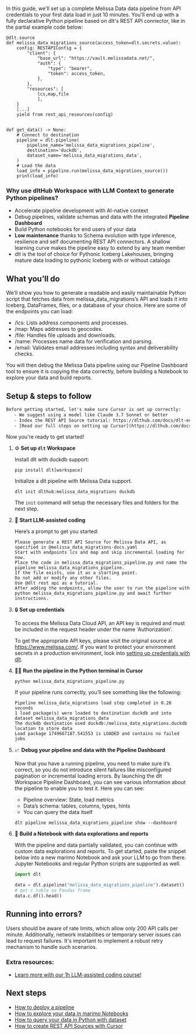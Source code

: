 In this guide, we'll set up a complete Melissa Data data pipeline from API credentials to your first data load in just 10 minutes. You'll end up with a fully declarative Python pipeline based on dlt's REST API connector, like in the partial example code below:

```python-outcome
@dlt.source
def melissa_data_migrations_source(access_token=dlt.secrets.value):
    config: RESTAPIConfig = {
        "client": {
            "base_url": "https://vault.melissadata.net/",
            "auth": {
                "type": "bearer",
                "token": access_token,
            },
        },
        "resources": [
            lcs,map,file
            ],
    }
    [...]
    yield from rest_api_resources(config)


def get_data() -> None:
    # Connect to destination
    pipeline = dlt.pipeline(
        pipeline_name='melissa_data_migrations_pipeline',
        destination='duckdb',
        dataset_name='melissa_data_migrations_data', 
    )
    # Load the data
    load_info = pipeline.run(melissa_data_migrations_source())
    print(load_info) 
```

### Why use dltHub Workspace with LLM Context to generate Python pipelines?

- Accelerate pipeline development with AI-native context
- Debug pipelines, validate schemas and data with the integrated **Pipeline Dashboard**
- Build Python notebooks for end users of your data
- **Low maintenance** thanks to Schema evolution with type inference, resilience and self documenting REST API connectors. A shallow learning curve makes the pipeline easy to extend by any team member
- dlt is the tool of choice for Pythonic Iceberg Lakehouses, bringing mature data loading to pythonic Iceberg with or without catalogs

## What you’ll do

We’ll show you how to generate a readable and easily maintainable Python script that fetches data from melissa_data_migrations’s API and loads it into Iceberg, DataFrames, files, or a database of your choice. Here are some of the endpoints you can load:

- /lcs: Lists address components and processes.
- /map: Maps addresses to geocodes.
- /file: Handles file uploads and downloads.
- /name: Processes name data for verification and parsing.
- /email: Validates email addresses including syntax and deliverability checks.

You will then debug the Melissa Data pipeline using our Pipeline Dashboard tool to ensure it is copying the data correctly, before building a Notebook to explore your data and build reports.

## Setup & steps to follow

```default
Before getting started, let's make sure Cursor is set up correctly:
   - We suggest using a model like Claude 3.7 Sonnet or better
   - Index the REST API Source tutorial: https://dlthub.com/docs/dlt-ecosystem/verified-sources/rest_api/ and add it to context as **@dlt rest api**
   - [Read our full steps on setting up Cursor](https://dlthub.com/docs/dlt-ecosystem/llm-tooling/cursor-restapi#23-configuring-cursor-with-documentation)
```

Now you're ready to get started!

1. ⚙️ **Set up `dlt` Workspace**
    
    Install dlt with duckdb support:
    ```shell
    pip install dlt[workspace]
    ```

    Initialize a dlt pipeline with Melissa Data support.
    ```shell
    dlt init dlthub:melissa_data_migrations duckdb
    ```

    The `init` command will setup the necessary files and folders for the next step.
    
2. 🤠 **Start LLM-assisted coding**
    
    Here’s a prompt to get you started:
    
    ```prompt
    Please generate a REST API Source for Melissa Data API, as specified in @melissa_data_migrations-docs.yaml 
    Start with endpoints lcs and map and skip incremental loading for now. 
    Place the code in melissa_data_migrations_pipeline.py and name the pipeline melissa_data_migrations_pipeline. 
    If the file exists, use it as a starting point. 
    Do not add or modify any other files. 
    Use @dlt rest api as a tutorial. 
    After adding the endpoints, allow the user to run the pipeline with python melissa_data_migrations_pipeline.py and await further instructions.
    ```

    
3. 🔒 **Set up credentials** 
    
    To access the Melissa Data Cloud API, an API key is required and must be included in the request header under the name 'Authorization'.
    
    To get the appropriate API keys, please visit the original source at https://www.melissa.com/.
    If you want to protect your environment secrets in a production environment, look into [setting up credentials with dlt](https://dlthub.com/docs/walkthroughs/add_credentials).
    
4. 🏃‍♀️ **Run the pipeline in the Python terminal in Cursor**
    
    ```shell
    python melissa_data_migrations_pipeline.py
    ```
    
    If your pipeline runs correctly, you’ll see something like the following:
    
    ```shell
    Pipeline melissa_data_migrations load step completed in 0.26 seconds
    1 load package(s) were loaded to destination duckdb and into dataset melissa_data_migrations_data
    The duckdb destination used duckdb:/melissa_data_migrations.duckdb location to store data
    Load package 1749667187.541553 is LOADED and contains no failed jobs
    ```
    
5. 📈 **Debug your pipeline and data with the Pipeline Dashboard**

    Now that you have a running pipeline, you need to make sure it’s correct, so you do not introduce silent failures like misconfigured pagination or incremental loading errors. By launching the dlt Workspace Pipeline Dashboard, you can see various information about the pipeline to enable you to test it. Here you can see:
    - Pipeline overview: State, load metrics
    - Data’s schema: tables, columns, types, hints
    - You can query the data itself
    
    ```shell
    dlt pipeline melissa_data_migrations_pipeline show --dashboard
    ```
    
6. 🐍 **Build a Notebook with data explorations and reports**

    With the pipeline and data partially validated, you can continue with custom data explorations and reports. To get started, paste the snippet below into a new marimo Notebook and ask your LLM to go from there. Jupyter Notebooks and regular Python scripts are supported as well.

    
    ```python
    import dlt

   data = dlt.pipeline("melissa_data_migrations_pipeline").dataset()
   # get c table as Pandas frame
   data.c.df().head()
    ```

## Running into errors?

Users should be aware of rate limits, which allow only 200 API calls per minute. Additionally, network instabilities or temporary server issues can lead to request failures. It's important to implement a robust retry mechanism to handle such scenarios.

### Extra resources:

- [Learn more with our 1h LLM-assisted coding course!](https://www.youtube.com/watch?v=GGid70rnJuM)

## Next steps

- [How to deploy a pipeline](https://dlthub.com/docs/walkthroughs/deploy-a-pipeline)
- [How to explore your data in marimo Notebooks](https://dlthub.com/docs/general-usage/dataset-access/marimo)
- [How to query your data in Python with dataset](https://dlthub.com/docs/general-usage/dataset-access/dataset)
- [How to create REST API Sources with Cursor](https://dlthub.com/docs/dlt-ecosystem/llm-tooling/cursor-restapi)